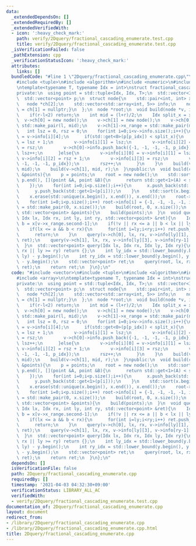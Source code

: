 ```yaml
---
data:
  _extendedDependsOn: []
  _extendedRequiredBy: []
  _extendedVerifiedWith:
  - icon: ':heavy_check_mark:'
    path: verify/2Dquery/fractional_cascading_enumerate.test.cpp
    title: verify/2Dquery/fractional_cascading_enumerate.test.cpp
  _isVerificationFailed: false
  _pathExtension: cpp
  _verificationStatusIcon: ':heavy_check_mark:'
  attributes:
    links: []
  bundledCode: "#line 1 \"2Dquery/fractional_cascading_enumerate.cpp\"\n#include <vector>\n\
    #include <tuple>\n#include <algorithm>\n#include <numeric>\n#include <array>\n\
    \ntemplate<typename T, typename Idx = int>\nstruct fractional_cascading_enumerate{\n\
    private:\n  using point = std::tuple<Idx, Idx, T>;\n  std::vector<Idx> x, y;\n\
    \  std::vector<point> p;\n  struct node{\n    std::pair<int, int> x_range;\n \
    \   node *ch[2];\n    std::vector<std::array<int, 5>> info;\n    node(){ch[0]\
    \ = ch[1] = nullptr;}\n  };\n  node *root;\n  void build(node *v, int l, int r){\n\
    \    if(r-l<2) return;\n    int mid = (l+r)/2;\n    Idx split_x = x[mid];\n  \
    \  v->ch[0] = new node();\n    v->ch[1] = new node();\n    v->ch[0]->x_range =\
    \ std::make_pair(l, mid);\n    v->ch[1]->x_range = std::make_pair(mid, r);\n \
    \   int lsz = 0, rsz = 0;\n    for(int i=0;i<v->info.size();i++){\n      int p_idx\
    \ = v->info[i][4];\n      if(std::get<0>(p[p_idx]) < split_x){\n        v->info[i][0]\
    \ = lsz + 1;\n        v->info[i][1] = lsz;\n        v->info[i][2] = v->info[i][3]\
    \ = rsz;\n        v->ch[0]->info.push_back({-1, -1, -1, -1, p_idx});\n       \
    \ lsz++;\n      }else{\n        v->info[i][0] = v->info[i][1] = lsz;\n       \
    \ v->info[i][2] = rsz + 1;\n        v->info[i][3] = rsz;\n        v->ch[1]->info.push_back({-1,\
    \ -1, -1, -1, p_idx});\n        rsz++;\n      }\n    }\n    build(v->ch[0], l,\
    \ mid);\n    build(v->ch[1], mid, r);\n  }\npublic:\n  void build(const std::vector<point>\
    \ &points){\n    p = points;\n    root = new node();\n    std::sort(p.begin(),\
    \ p.end(), [](point &A, point &B){\n      return std::get<1>(A) < std::get<1>(B);\n\
    \    });\n    for(int i=0;i<p.size();i++){\n      x.push_back(std::get<0>(p[i]));\n\
    \      y.push_back(std::get<1>(p[i]));\n    }\n    std::sort(x.begin(), x.end());\n\
    \    x.erase(std::unique(x.begin(), x.end()), x.end());\n    root->info.resize(p.size());\n\
    \    for(int i=0;i<p.size();i++) root->info[i] = {-1, -1, -1, -1, i};\n    root->x_range\
    \ = std::make_pair(0, x.size());\n    build(root, 0, x.size());\n  }\n  fractional_cascading_enumerate(const\
    \ std::vector<point> &points){\n    build(points);\n  }\n  void query(node *v,\
    \ Idx lx, Idx rx, int ly, int ry, std::vector<point> &ret){\n    Idx a = x[v->x_range.first],\
    \ b = x[v->x_range.second-1];\n    if(!v || rx <= a || b < lx || ly >= ry) return;\n\
    \    if(lx <= a && b < rx){\n      for(int i=ly;i<ry;i++) ret.push_back(p[v->info[i][4]]);\n\
    \      return;\n    }\n    query(v->ch[0], lx, rx, v->info[ly][1], v->info[ry-1][0],\
    \ ret);\n    query(v->ch[1], lx, rx, v->info[ly][3], v->info[ry-1][2], ret);\n\
    \  }\n  std::vector<point> query(Idx lx, Idx rx, Idx ly, Idx ry){\n    if(lx >=\
    \ rx || ly >= ry) return {};\n    int ly_idx = std::lower_bound(y.begin(), y.end(),\
    \ ly) - y.begin();\n    int ry_idx = std::lower_bound(y.begin(), y.end(), ry)\
    \ - y.begin();\n    std::vector<point> ret;\n    query(root, lx, rx, ly_idx, ry_idx,\
    \ ret);\n    return ret;\n  }\n};\n"
  code: "#include <vector>\n#include <tuple>\n#include <algorithm>\n#include <numeric>\n\
    #include <array>\n\ntemplate<typename T, typename Idx = int>\nstruct fractional_cascading_enumerate{\n\
    private:\n  using point = std::tuple<Idx, Idx, T>;\n  std::vector<Idx> x, y;\n\
    \  std::vector<point> p;\n  struct node{\n    std::pair<int, int> x_range;\n \
    \   node *ch[2];\n    std::vector<std::array<int, 5>> info;\n    node(){ch[0]\
    \ = ch[1] = nullptr;}\n  };\n  node *root;\n  void build(node *v, int l, int r){\n\
    \    if(r-l<2) return;\n    int mid = (l+r)/2;\n    Idx split_x = x[mid];\n  \
    \  v->ch[0] = new node();\n    v->ch[1] = new node();\n    v->ch[0]->x_range =\
    \ std::make_pair(l, mid);\n    v->ch[1]->x_range = std::make_pair(mid, r);\n \
    \   int lsz = 0, rsz = 0;\n    for(int i=0;i<v->info.size();i++){\n      int p_idx\
    \ = v->info[i][4];\n      if(std::get<0>(p[p_idx]) < split_x){\n        v->info[i][0]\
    \ = lsz + 1;\n        v->info[i][1] = lsz;\n        v->info[i][2] = v->info[i][3]\
    \ = rsz;\n        v->ch[0]->info.push_back({-1, -1, -1, -1, p_idx});\n       \
    \ lsz++;\n      }else{\n        v->info[i][0] = v->info[i][1] = lsz;\n       \
    \ v->info[i][2] = rsz + 1;\n        v->info[i][3] = rsz;\n        v->ch[1]->info.push_back({-1,\
    \ -1, -1, -1, p_idx});\n        rsz++;\n      }\n    }\n    build(v->ch[0], l,\
    \ mid);\n    build(v->ch[1], mid, r);\n  }\npublic:\n  void build(const std::vector<point>\
    \ &points){\n    p = points;\n    root = new node();\n    std::sort(p.begin(),\
    \ p.end(), [](point &A, point &B){\n      return std::get<1>(A) < std::get<1>(B);\n\
    \    });\n    for(int i=0;i<p.size();i++){\n      x.push_back(std::get<0>(p[i]));\n\
    \      y.push_back(std::get<1>(p[i]));\n    }\n    std::sort(x.begin(), x.end());\n\
    \    x.erase(std::unique(x.begin(), x.end()), x.end());\n    root->info.resize(p.size());\n\
    \    for(int i=0;i<p.size();i++) root->info[i] = {-1, -1, -1, -1, i};\n    root->x_range\
    \ = std::make_pair(0, x.size());\n    build(root, 0, x.size());\n  }\n  fractional_cascading_enumerate(const\
    \ std::vector<point> &points){\n    build(points);\n  }\n  void query(node *v,\
    \ Idx lx, Idx rx, int ly, int ry, std::vector<point> &ret){\n    Idx a = x[v->x_range.first],\
    \ b = x[v->x_range.second-1];\n    if(!v || rx <= a || b < lx || ly >= ry) return;\n\
    \    if(lx <= a && b < rx){\n      for(int i=ly;i<ry;i++) ret.push_back(p[v->info[i][4]]);\n\
    \      return;\n    }\n    query(v->ch[0], lx, rx, v->info[ly][1], v->info[ry-1][0],\
    \ ret);\n    query(v->ch[1], lx, rx, v->info[ly][3], v->info[ry-1][2], ret);\n\
    \  }\n  std::vector<point> query(Idx lx, Idx rx, Idx ly, Idx ry){\n    if(lx >=\
    \ rx || ly >= ry) return {};\n    int ly_idx = std::lower_bound(y.begin(), y.end(),\
    \ ly) - y.begin();\n    int ry_idx = std::lower_bound(y.begin(), y.end(), ry)\
    \ - y.begin();\n    std::vector<point> ret;\n    query(root, lx, rx, ly_idx, ry_idx,\
    \ ret);\n    return ret;\n  }\n};\n"
  dependsOn: []
  isVerificationFile: false
  path: 2Dquery/fractional_cascading_enumerate.cpp
  requiredBy: []
  timestamp: '2021-04-03 04:32:30+09:00'
  verificationStatus: LIBRARY_ALL_AC
  verifiedWith:
  - verify/2Dquery/fractional_cascading_enumerate.test.cpp
documentation_of: 2Dquery/fractional_cascading_enumerate.cpp
layout: document
redirect_from:
- /library/2Dquery/fractional_cascading_enumerate.cpp
- /library/2Dquery/fractional_cascading_enumerate.cpp.html
title: 2Dquery/fractional_cascading_enumerate.cpp
---
```

